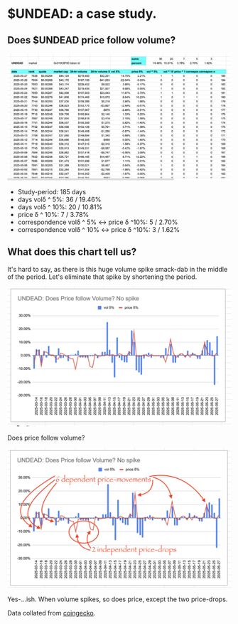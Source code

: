 # $UNDEAD: a case study.

## Does $UNDEAD price follow volume?

![$UNDEAD volume verses price, chart](imgs/undead-24h-vol-v-price/01a-pvv185days-chart.png)
![$UNDEAD volume verses price, data](imgs/undead-24h-vol-v-price/01b-pvv185days-data.png)

* Study-period: 185 days
* days volδ ^ 5%: 36 / 19.46%
* days volδ ^ 10%: 20 / 10.81%
* price δ ^ 10%: 7 / 3.78%
* correspondence volδ ^ 5% <-> price δ ^10%: 5 / 2.70%
* correspondence volδ ^ 10% <-> price δ ^10%: 3 / 1.62%

## What does this chart tell us?

It's hard to say, as there is this huge volume spike smack-dab in the middle of the period. Let's eliminate that spike by shortening the period.

![$UNDEAD price verses volume, no spike](imgs/undead-24h-vol-v-price/02a-pvv-no-spike.png)

Does price follow volume?

![$UNDEAD price verses volume, annotated](imgs/undead-24h-vol-v-price/02b-pvv-no-spike-annotated.png)

Yes-...ish. When volume spikes, so does price, except the two price-drops.

Data collated from [coingecko](https://www.coingecko.com/en/coins/undead-blocks).
